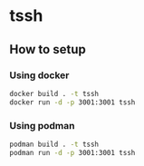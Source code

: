 # tssh

## How to setup
### Using docker
```bash
docker build . -t tssh
docker run -d -p 3001:3001 tssh
```

### Using podman
```bash
podman build . -t tssh
podman run -d -p 3001:3001 tssh
```
